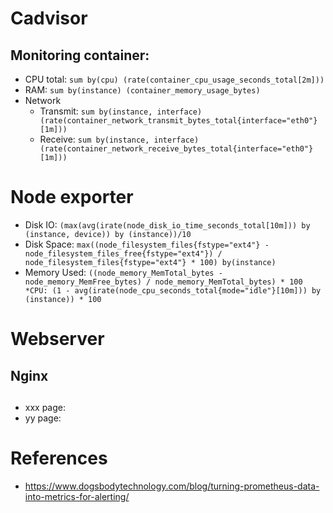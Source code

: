 # Cadvisor
## Monitoring container:
* CPU total: `sum by(cpu) (rate(container_cpu_usage_seconds_total[2m]))`
* RAM: `sum by(instance) (container_memory_usage_bytes)`
* Network
    - Transmit: `sum by(instance, interface) (rate(container_network_transmit_bytes_total{interface="eth0"}[1m]))`
    - Receive: `sum by(instance, interface) (rate(container_network_receive_bytes_total{interface="eth0"}[1m]))`

# Node exporter
* Disk IO: `(max(avg(irate(node_disk_io_time_seconds_total[10m])) by (instance, device)) by (instance))/10`
* Disk Space: `max((node_filesystem_files{fstype="ext4"} - node_filesystem_files_free{fstype="ext4"}) / node_filesystem_files{fstype="ext4"} * 100) by(instance)`
* Memory Used: `((node_memory_MemTotal_bytes - node_memory_MemFree_bytes) / node_memory_MemTotal_bytes) * 100
*CPU: (1 - avg(irate(node_cpu_seconds_total{mode="idle"}[10m])) by (instance)) * 100`

# Webserver
## Nginx

## 
* xxx page:
* yy page:













# References
* https://www.dogsbodytechnology.com/blog/turning-prometheus-data-into-metrics-for-alerting/